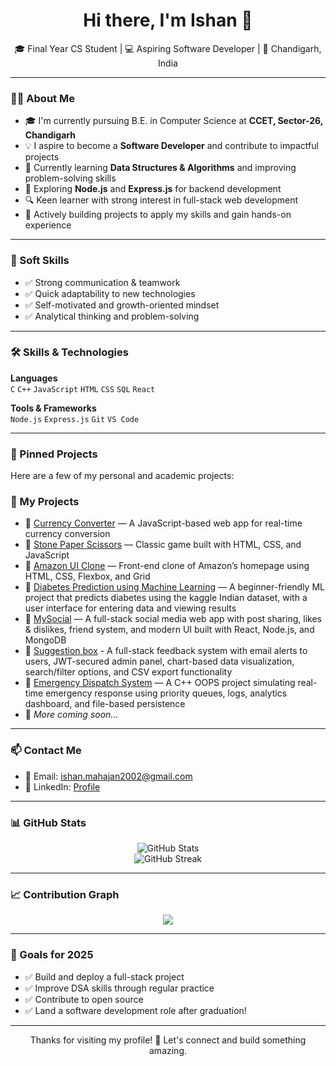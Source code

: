 <h1 align="center">Hi there, I'm Ishan 👋</h1>

<p align="center">
🎓 Final Year CS Student | 💻 Aspiring Software Developer | 📍 Chandigarh, India  
</p>

---

### 🧑‍💻 About Me

- 🎓 I'm currently pursuing B.E. in Computer Science at **CCET, Sector-26, Chandigarh**
- 💡 I aspire to become a **Software Developer** and contribute to impactful projects
- 📘 Currently learning **Data Structures & Algorithms** and improving problem-solving skills
- 🔁 Exploring **Node.js** and **Express.js** for backend development
- 🔍 Keen learner with strong interest in full-stack web development
- 🧠 Actively building projects to apply my skills and gain hands-on experience

---

### 💼 Soft Skills

- ✅ Strong communication & teamwork  
- ✅ Quick adaptability to new technologies  
- ✅ Self-motivated and growth-oriented mindset  
- ✅ Analytical thinking and problem-solving  

---

### 🛠️ Skills & Technologies

**Languages**  
`C` `C++` `JavaScript` `HTML` `CSS` `SQL` `React`

**Tools & Frameworks**  
`Node.js` `Express.js` `Git` `VS Code`

---

### 📌 Pinned Projects

Here are a few of my personal and academic projects:

### 📌 My Projects

- 🔹 [Currency Converter](https://github.com/ishan2651712/currency-converter) — A JavaScript-based web app for real-time currency conversion  
- 🔹 [Stone Paper Scissors](https://github.com/ishan2651712/StonePaperScissors) — Classic game built with HTML, CSS, and JavaScript  
- 🔹 [Amazon UI Clone](https://github.com/ishan2651712/amazon-ui-clone) — Front-end clone of Amazon’s homepage using HTML, CSS, Flexbox, and Grid  
- 🔹 [Diabetes Prediction using Machine Learning](https://github.com/ishan2651712/ishan2651712-Diabetes-Prediction-using-Machine-Learning) — A beginner-friendly ML project that predicts diabetes using the kaggle Indian dataset, with a user interface for entering data and viewing results
- 🔹 [MySocial](https://github.com/ishan2651712/mySocial-main) — A full-stack social media web app with post sharing, likes & dislikes, friend system, and modern UI built with React, Node.js, and MongoDB
- 🔹 [Suggestion box](https://github.com/ishan2651712/suggestion-box) - A full-stack feedback system with email alerts to users, JWT-secured admin panel, chart-based data visualization, search/filter options, and CSV export functionality
- 🔹 [Emergency Dispatch System](https://github.com/ishan2651712/EmergencyDispatchSystem) — A C++ OOPS project simulating real-time emergency response using priority queues, logs, analytics dashboard, and file-based persistence
- 🔹 *More coming soon...*

---

### 📫 Contact Me

- 📧 Email: [ishan.mahajan2002@gmail.com](mailto:ishan.mahajan2002@gmail.com)  
- 💼 LinkedIn: [Profile](https://www.linkedin.com/in/ishan-mahajan1712)

---

### 📊 GitHub Stats

<p align="center">
  <img src="https://github-readme-stats.vercel.app/api?username=ishan2651712&show_icons=true&theme=github_dark" alt="GitHub Stats" />
  <br />
  <img src="https://github-readme-streak-stats.herokuapp.com?user=ishan2651712&theme=github-dark&hide_border=true" alt="GitHub Streak" />
</p>

---

### 📈 Contribution Graph

<p align="center">
  <img src="https://github-readme-activity-graph.vercel.app/graph?username=ishan2651712&theme=github-dark" />
</p>

---

### 🎯 Goals for 2025

- ✅ Build and deploy a full-stack project
- ✅ Improve DSA skills through regular practice
- ✅ Contribute to open source
- ✅ Land a software development role after graduation!

---

<p align="center">
Thanks for visiting my profile! 🙌  
Let's connect and build something amazing.
</p>
